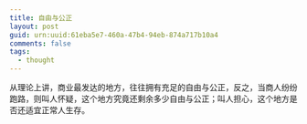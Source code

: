 ```yaml
---
title: 自由与公正
layout: post
guid: urn:uuid:61eba5e7-460a-47b4-94eb-874a717b10a4
comments: false
tags:
  - thought
---
```


从理论上讲，商业最发达的地方，往往拥有充足的自由与公正，反之，当商人纷纷跑路，则叫人怀疑，这个地方究竟还剩余多少自由与公正；叫人担心，这个地方是否还适宜正常人生存。
